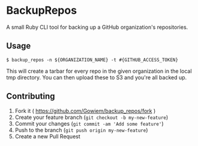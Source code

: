 # BackupRepos

A small Ruby CLI tool for backing up a GitHub organization's repositories.

## Usage

`$ backup_repos -n ${ORGANIZATION_NAME} -t #{GITHUB_ACCESS_TOKEN}`

This will create a tarbar for every repo in the given organization in the local tmp directory. You can then upload these to S3 and you're all backed up.

## Contributing

1. Fork it ( https://github.com/Gowiem/backup_repos/fork )
2. Create your feature branch (`git checkout -b my-new-feature`)
3. Commit your changes (`git commit -am 'Add some feature'`)
4. Push to the branch (`git push origin my-new-feature`)
5. Create a new Pull Request
